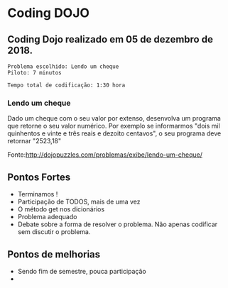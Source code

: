 # Coding DOJO


## Coding Dojo realizado em 05 de dezembro de 2018.

	Problema escolhido: Lendo um cheque
	Piloto: 7 minutos

	Tempo total de codificação: 1:30 hora


### Lendo um cheque

Dado um cheque com o seu valor por extenso, desenvolva um
programa que retorne o seu valor numérico.
Por exemplo se informarmos "dois mil quinhentos e vinte e três
reais e dezoito centavos", o seu programa deve retornar "2523,18"

Fonte:http://dojopuzzles.com/problemas/exibe/lendo-um-cheque/

## Pontos Fortes
- Terminamos !
- Participação de TODOS, mais de uma vez
- O método get nos dicionários
- Problema adequado
- Debate sobre a forma de resolver o problema. Não apenas codificar sem discutir o problema.

## Pontos de melhorias
- Sendo fim de semestre, pouca participação
-
